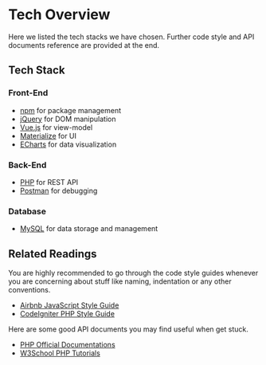 # Tech Overview

Here we listed the tech stacks we have chosen. Further code style and API documents reference are provided at the end.

## Tech Stack

### Front-End

- [npm](https://www.npmjs.com/) for package management
- [jQuery](https://jquery.com/) for DOM manipulation
- [Vue.js](https://vuejs.org/) for view-model
- [Materialize](http://materializecss.com/) for UI
- [ECharts](http://echarts.baidu.com/) for data visualization

### Back-End

- [PHP](http://php.net/) for REST API
- [Postman](https://www.getpostman.com/) for debugging

### Database

- [MySQL](https://www.mysql.com/) for data storage and management

## Related Readings

You are highly recommended to go through the code style guides whenever you are concerning about stuff like naming, indentation or any other conventions.

- [Airbnb JavaScript Style Guide](https://github.com/airbnb/javascri)
- [CodeIgniter PHP Style Guide](https://www.codeigniter.com/user_guide/general/styleguide.html)

Here are some good API documents you may find useful when get stuck.

- [PHP Official Documentations](http://php.net/manual/en/)
- [W3School PHP Tutorials](https://www.w3schools.com/php/default.asp)


